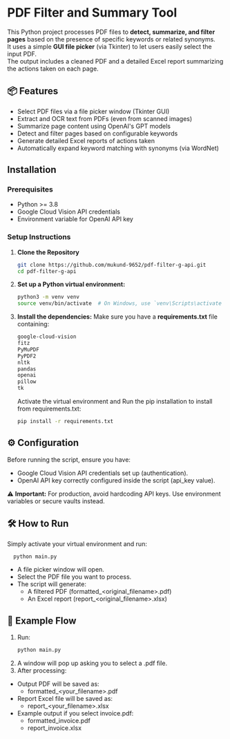# PDF Filter and Summary Tool

This Python project processes PDF files to **detect, summarize, and filter pages** based on the presence of specific keywords or related synonyms.  
It uses a simple **GUI file picker** (via Tkinter) to let users easily select the input PDF.  
The output includes a cleaned PDF and a detailed Excel report summarizing the actions taken on each page.

## 📦 Features

- Select PDF files via a file picker window (Tkinter GUI)
- Extract and OCR text from PDFs (even from scanned images)
- Summarize page content using OpenAI's GPT models
- Detect and filter pages based on configurable keywords
- Generate detailed Excel reports of actions taken
- Automatically expand keyword matching with synonyms (via WordNet)

## Installation

### Prerequisites
- Python >= 3.8
- Google Cloud Vision API credentials
- Environment variable for OpenAI API key

### Setup Instructions

1. **Clone the Repository**
   ```bash
   git clone https://github.com/mukund-9652/pdf-filter-g-api.git
   cd pdf-filter-g-api
   ```
2. **Set up a Python virtual environment:**
   ```bash
   python3 -m venv venv
   source venv/bin/activate  # On Windows, use `venv\Scripts\activate
   ```
3. **Install the dependencies:**
   Make sure you have a **requirements.txt** file containing:
   ```bash
   google-cloud-vision
   fitz
   PyMuPDF
   PyPDF2
   nltk
   pandas
   openai
   pillow
   tk
   ```
   Activate the virtual environment and Run the pip installation to install from requirements.txt:
   ```bash
   pip install -r requirements.txt
   ```
## ⚙️ Configuration
Before running the script, ensure you have:
- Google Cloud Vision API credentials set up (authentication).
- OpenAI API key correctly configured inside the script (api_key value).

⚠️ **Important:**
For production, avoid hardcoding API keys. Use environment variables or secure vaults instead.

## 🛠 How to Run
Simply activate your virtual environment and run:

  ```bash
    python main.py
  ```
  - A file picker window will open.
  - Select the PDF file you want to process.
  - The script will generate:
    - A filtered PDF (formatted_<original_filename>.pdf)
    - An Excel report (report_<original_filename>.xlsx)
   
## 🧪 Example Flow
1. Run:
   ```bash
   python main.py
   ```
2. A window will pop up asking you to select a .pdf file.
3. After processing:
  - Output PDF will be saved as:
    - formatted_<your_filename>.pdf
  - Report Excel file will be saved as:
    - report_<your_filename>.xlsx
  - Example output if you select invoice.pdf:
    - formatted_invoice.pdf
    - report_invoice.xlsx
